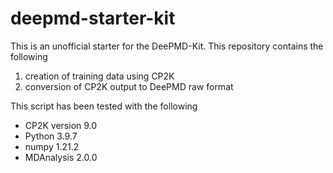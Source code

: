 # deepmd-starter-kit

This is an unofficial starter for the DeePMD-Kit. This repository contains the following

1. creation of training data using CP2K
2. conversion of CP2K output to DeePMD raw format

This script has been tested with the following
- CP2K version 9.0
- Python 3.9.7
- numpy 1.21.2
- MDAnalysis 2.0.0
